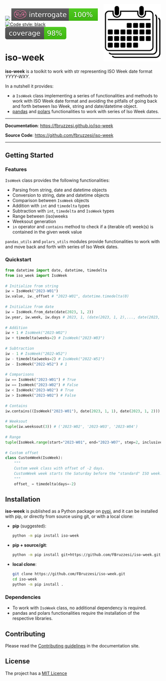 <img src="docs/img/iso-week-logo.svg" width=185 height=185 align="right">

![](https://img.shields.io/github/license/FBruzzesi/iso-week)
<img src ="docs/img/interrogate-shield.svg">
[![Code style: black](https://img.shields.io/badge/code%20style-black-000000.svg)](https://github.com/psf/black)
<img src="docs/img/coverage.svg">

# iso-week

**iso-week** is a toolkit to work with str representing ISO Week date format _YYYY-WXY_.

In a nutshell it provides:

- a `IsoWeek` class implementing a series of functionalities and methods to work with ISO Week date format and avoiding the pitfalls of going back and forth between Iso Week, string and date/datetime object.
- [pandas](https://pandas.pydata.org/) and [polars](https://www.pola.rs/) functionalities to work with series of Iso Week dates.

---

**Documentation**: https://fbruzzesi.github.io/iso-week

**Source Code**: https://github.com/fbruzzesi/iso-week

---

## Getting Started

### Features

`IsoWeek` class provides the following functionalities:

- Parsing from string, date and datetime objects
- Conversion to string, date and datetime objects
- Comparison between `IsoWeek` objects
- Addition with `int` and `timedelta` types
- Subtraction with `int`, `timedelta` and `IsoWeek` types
- Range between (iso)weeks
- Weeksout generation
- `in` operator and `contains` method to check if a (iterable of) week(s) is contained in the given week value

`pandas_utils` and `polars_utils` modules provide functionalities to work with and move back and forth with series of Iso Week dates.

### Quickstart

```python
from datetime import date, datetime, timedelta
from iso_week import IsoWeek

# Initialize from string
iw = IsoWeek("2023-W01")
iw.value, iw._offset # "2023-W01", datetime.timedelta(0)

# Initialize from date
iw = IsoWeek.from_date(date(2023, 1, 2))
iw.year, iw.week, iw.days # 2023, 1, (date(2023, 1, 2),..., date(2023, 1, 8))

# Addition
iw + 1 # IsoWeek("2023-W02")
iw + timedelta(weeks=2) # IsoWeek("2023-W03")

# Subtraction
iw - 1 # IsoWeek("2022-W52")
iw - timedelta(weeks=2) # IsoWeek("2022-W51")
iw - IsoWeek("2022-W52") # 1

# Comparisons
iw == IsoWeek("2023-W01") # True
iw == IsoWeek("2023-W02") # False
iw < IsoWeek("2023-W02") # True
iw > IsoWeek("2023-W02") # False

# Contains
iw.contains((IsoWeek("2023-W01"), date(2023, 1, 1), date(2023, 1, 2))) # (True, False, True)

# Weeksout
tuple(iw.weeksout(3)) # ('2023-W02', '2023-W03', '2023-W04')

# Range
tuple(IsoWeek.range(start="2023-W01", end="2023-W07", step=2, inclusive="both", as_str=True))  # ('2023-W01', '2023-W03', '2023-W05', '2023-W07')

# Custom offset
class CustomWeek(IsoWeek):
    """
    Custom week class with offset of -2 days.
    CustomWeek week starts the Saturday before the "standard" ISO week.
    """
    offset_ = timedelta(days=-2)
```

## Installation

**iso-week** is published as a Python package on [pypi](https://pypi.org/), and it can be installed with pip, or directly from source using git, or with a local clone:

- **pip** (suggested):

    ```bash
    python -m pip install iso-week
    ```

- **pip + source/git**:

    ```bash
    python -m pip install git+https://github.com/FBruzzesi/iso-week.git
    ```

- **local clone**:

    ```bash
    git clone https://github.com/FBruzzesi/iso-week.git
    cd iso-week
    python -m pip install .
    ```

### Dependencies

- To work with `IsoWeek` class, no additional dependency is required.
- pandas and polars functionalities require the installation of the respective libraries.

## Contributing

Please read the [Contributing guidelines](https://fbruzzesi.github.io/iso-week/contribute/) in the documentation site.

## License

The project has a [MIT Licence](https://github.com/FBruzzesi/deczoo/blob/main/LICENSE)
